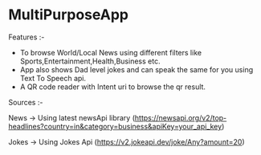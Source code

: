 # MultiPurposeApp
Features :-
* To browse World/Local News using different filters like Sports,Entertainment,Health,Business etc.
* App also shows Dad level jokes and can speak the same for you using Text To Speech api.
* A QR code reader with Intent uri to browse the qr result.


Sources :-

News -> Using latest newsApi library (https://newsapi.org/v2/top-headlines?country=in&category=business&apiKey=your_api_key)

Jokes -> Using Jokes Api (https://v2.jokeapi.dev/joke/Any?amount=20)
